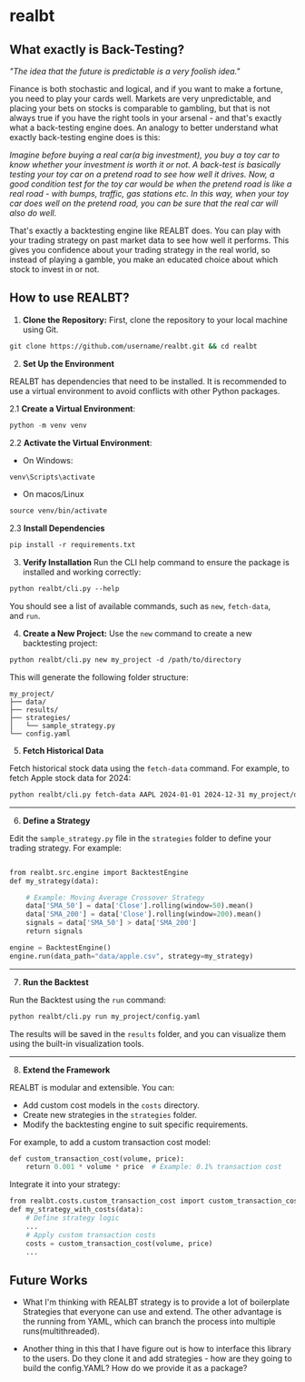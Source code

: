 # realbt

## What exactly is Back-Testing?

*"The idea that the future is predictable is a very foolish idea."*

Finance is both stochastic and logical, and if you want to make a fortune, you need to play your cards well. Markets are very unpredictable, and placing your bets on stocks is comparable to gambling, but that is not always true if you have the right tools in your arsenal - and that's exactly what a back-testing engine does. An analogy to better understand what exactly back-testing engine does is this: 

*Imagine before buying a real car(a big investment), you buy a toy car to know whether your investment is worth it or not. A back-test is basically testing your toy car on a pretend road to see how well it drives. Now, a good condition test for the toy car would be when the pretend road is like a real road - with bumps, traffic, gas stations etc. In this way, when your toy car does well on the pretend road, you can be sure that the real car will also do well.*

That's exactly a backtesting engine like REALBT does. You can play with your trading strategy on past market data to see how well it performs. This gives you confidence about your trading strategy in the real world, so instead of playing a gamble, you make an educated choice about which stock to invest in or not.  


## How to use REALBT?

1. **Clone the Repository:** First, clone the repository to your local machine using Git.
```bash
git clone https://github.com/username/realbt.git && cd realbt
```

2. **Set Up the Environment**

REALBT has dependencies that need to be installed. It is recommended to use a virtual environment to avoid conflicts with other Python packages.

2.1 **Create a Virtual Environment**:
```python
python -m venv venv
```

2.2 **Activate the Virtual Environment**:
- On Windows:
```bash
venv\Scripts\activate
```

- On macos/Linux
```bash
source venv/bin/activate
```

2.3 **Install Dependencies**
```bash
pip install -r requirements.txt
```
    
3. **Verify Installation**
Run the CLI help command to ensure the package is installed and working correctly:

```bash
python realbt/cli.py --help
```

You should see a list of available commands, such as `new`, `fetch-data`, and `run`.

4. **Create a New Project:** Use the `new` command to create a new backtesting project:

```bash
python realbt/cli.py new my_project -d /path/to/directory
```


This will generate the following folder structure:
```
my_project/
├── data/
├── results/
├── strategies/
│   └── sample_strategy.py
└── config.yaml
```


 5. **Fetch Historical Data**

Fetch historical stock data using the `fetch-data` command. For example, to fetch Apple stock data for 2024:

```bash
python realbt/cli.py fetch-data AAPL 2024-01-01 2024-12-31 my_project/data/apple.csv
```


---

6. **Define a Strategy**

Edit the `sample_strategy.py` file in the `strategies` folder to define your trading strategy. For example:

```python

from realbt.src.engine import BacktestEngine
def my_strategy(data):

    # Example: Moving Average Crossover Strategy
    data['SMA_50'] = data['Close'].rolling(window=50).mean()
    data['SMA_200'] = data['Close'].rolling(window=200).mean()
    signals = data['SMA_50'] > data['SMA_200']
    return signals

engine = BacktestEngine()
engine.run(data_path="data/apple.csv", strategy=my_strategy)
```


---

7. **Run the Backtest**

Run the Backtest using the `run` command:

```bash
python realbt/cli.py run my_project/config.yaml
```


The results will be saved in the `results` folder, and you can visualize them using the built-in visualization tools.

---

8. **Extend the Framework**

REALBT is modular and extensible. You can:

- Add custom cost models in the `costs` directory.
- Create new strategies in the `strategies` folder.
- Modify the backtesting engine to suit specific requirements.

For example, to add a custom transaction cost model:

```python
def custom_transaction_cost(volume, price):
    return 0.001 * volume * price  # Example: 0.1% transaction cost
```

Integrate it into your strategy:

```python
from realbt.costs.custom_transaction_cost import custom_transaction_cost
def my_strategy_with_costs(data):
    # Define strategy logic
    ...
    # Apply custom transaction costs
    costs = custom_transaction_cost(volume, price)
    ...
```

## Future Works
- What I'm thinking with REALBT strategy is to provide a lot of boilerplate Strategies that everyone can use and extend. The other advantage is the running from YAML, which can branch the process into multiple runs(multithreaded).

- Another thing in this that I have figure out is how to interface this library to the users. Do they clone it and add strategies - how are they going to build the config.YAML? How do we provide it as a package?